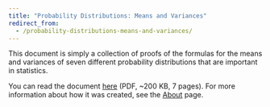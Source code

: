```yaml
---
title: "Probability Distributions: Means and Variances"
redirect_from:
  - /probability-distributions-means-and-variances/
---
```


This document is simply a collection of proofs of the formulas for the
means and variances of seven different probability distributions that
are important in statistics.

You can read the document [here][] (PDF, ~200 KB, 7 pages). For more
information about how it was created, see the [About] page.

[here]: /assets/ProbabilityDistributionsMeansAndVariances.pdf
[about]: /about/site/
